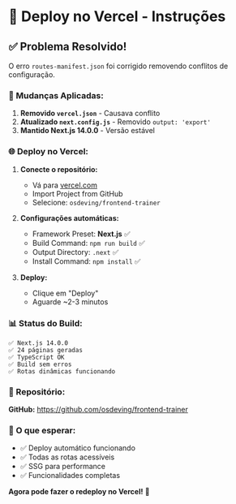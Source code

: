 # 🚀 Deploy no Vercel - Instruções

## ✅ Problema Resolvido!

O erro `routes-manifest.json` foi corrigido removendo conflitos de configuração.

### 🔧 Mudanças Aplicadas:

1. **Removido `vercel.json`** - Causava conflito
2. **Atualizado `next.config.js`** - Removido `output: 'export'` 
3. **Mantido Next.js 14.0.0** - Versão estável

### 🌐 Deploy no Vercel:

1. **Conecte o repositório:**
   - Vá para [vercel.com](https://vercel.com)
   - Import Project from GitHub
   - Selecione: `osdeving/frontend-trainer`

2. **Configurações automáticas:**
   - Framework Preset: **Next.js** ✅
   - Build Command: `npm run build` ✅
   - Output Directory: `.next` ✅
   - Install Command: `npm install` ✅

3. **Deploy:**
   - Clique em "Deploy"
   - Aguarde ~2-3 minutos

### 📊 Status do Build:

```
✅ Next.js 14.0.0
✅ 24 páginas geradas
✅ TypeScript OK
✅ Build sem erros
✅ Rotas dinâmicas funcionando
```

### 🔗 Repositório:
**GitHub:** https://github.com/osdeving/frontend-trainer

### 🎯 O que esperar:
- ✅ Deploy automático funcionando
- ✅ Todas as rotas acessíveis
- ✅ SSG para performance
- ✅ Funcionalidades completas

**Agora pode fazer o redeploy no Vercel!** 🎉
